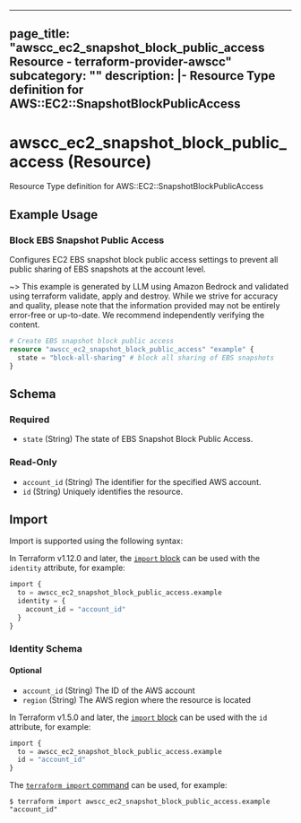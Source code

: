 
---
page_title: "awscc_ec2_snapshot_block_public_access Resource - terraform-provider-awscc"
subcategory: ""
description: |-
  Resource Type definition for AWS::EC2::SnapshotBlockPublicAccess
---

# awscc_ec2_snapshot_block_public_access (Resource)

Resource Type definition for AWS::EC2::SnapshotBlockPublicAccess

## Example Usage

### Block EBS Snapshot Public Access

Configures EC2 EBS snapshot block public access settings to prevent all public sharing of EBS snapshots at the account level.

~> This example is generated by LLM using Amazon Bedrock and validated using terraform validate, apply and destroy. While we strive for accuracy and quality, please note that the information provided may not be entirely error-free or up-to-date. We recommend independently verifying the content.

```terraform
# Create EBS snapshot block public access
resource "awscc_ec2_snapshot_block_public_access" "example" {
  state = "block-all-sharing" # block all sharing of EBS snapshots
}
```

<!-- schema generated by tfplugindocs -->
## Schema

### Required

- `state` (String) The state of EBS Snapshot Block Public Access.

### Read-Only

- `account_id` (String) The identifier for the specified AWS account.
- `id` (String) Uniquely identifies the resource.

## Import

Import is supported using the following syntax:

In Terraform v1.12.0 and later, the [`import` block](https://developer.hashicorp.com/terraform/language/import) can be used with the `identity` attribute, for example:

```terraform
import {
  to = awscc_ec2_snapshot_block_public_access.example
  identity = {
    account_id = "account_id"
  }
}
```

<!-- schema generated by tfplugindocs -->
### Identity Schema


#### Optional

- `account_id` (String) The ID of the AWS account
- `region` (String) The AWS region where the resource is located

In Terraform v1.5.0 and later, the [`import` block](https://developer.hashicorp.com/terraform/language/import) can be used with the `id` attribute, for example:

```terraform
import {
  to = awscc_ec2_snapshot_block_public_access.example
  id = "account_id"
}
```

The [`terraform import` command](https://developer.hashicorp.com/terraform/cli/commands/import) can be used, for example:

```shell
$ terraform import awscc_ec2_snapshot_block_public_access.example "account_id"
```
